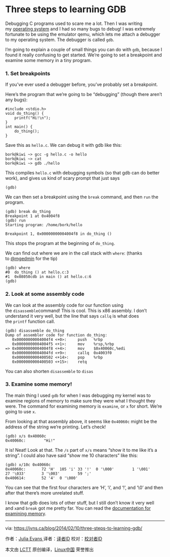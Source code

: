 Three steps to learning GDB
============================================================

Debugging C programs used to scare me a lot. Then I was writing my [operating system][2] and I had so many bugs to debug! I was extremely fortunate to be using the emulator qemu, which lets me attach a debugger to my operating system. The debugger is called `gdb`.

I’m going to explain a couple of small things you can do with `gdb`, because I found it really confusing to get started. We’re going to set a breakpoint and examine some memory in a tiny program.

### 1\. Set breakpoints

If you’ve ever used a debugger before, you’ve probably set a breakpoint.

Here’s the program that we’re going to be “debugging” (though there aren’t any bugs):

```
#include <stdio.h>
void do_thing() {
    printf("Hi!\n");
}
int main() {
    do_thing();
}

```

Save this as `hello.c`. We can debug it with gdb like this:

```
bork@kiwi ~> gcc -g hello.c -o hello
bork@kiwi ~> cat
bork@kiwi ~> gdb ./hello
```

This compiles `hello.c` with debugging symbols (so that gdb can do better work), and gives us kind of scary prompt that just says

`(gdb)`

We can then set a breakpoint using the `break` command, and then `run` the program.

```
(gdb) break do_thing 
Breakpoint 1 at 0x4004f8
(gdb) run
Starting program: /home/bork/hello 

Breakpoint 1, 0x00000000004004f8 in do_thing ()
```

This stops the program at the beginning of `do_thing`.

We can find out where we are in the call stack with `where`: (thanks to [@mgedmin][3] for the tip)

```
(gdb) where
#0  do_thing () at hello.c:3
#1  0x08050cdb in main () at hello.c:6
(gdb) 
```

### 2\. Look at some assembly code

We can look at the assembly code for our function using the `disassemble`command! This is cool. This is x86 assembly. I don’t understand it very well, but the line that says `callq` is what does the `printf` function call.

```
(gdb) disassemble do_thing
Dump of assembler code for function do_thing:
   0x00000000004004f4 <+0>:     push   %rbp
   0x00000000004004f5 <+1>:     mov    %rsp,%rbp
=> 0x00000000004004f8 <+4>:     mov    $0x40060c,%edi
   0x00000000004004fd <+9>:     callq  0x4003f0 
   0x0000000000400502 <+14>:    pop    %rbp
   0x0000000000400503 <+15>:    retq 
```

You can also shorten `disassemble` to `disas`

### 3\. Examine some memory!

The main thing I used `gdb` for when I was debugging my kernel was to examine regions of memory to make sure they were what I thought they were. The command for examining memory is `examine`, or `x` for short. We’re going to use `x`.

From looking at that assembly above, it seems like `0x40060c` might be the address of the string we’re printing. Let’s check!

```
(gdb) x/s 0x40060c
0x40060c:        "Hi!"
```

It is! Neat! Look at that. The `/s` part of `x/s` means “show it to me like it’s a string”. I could also have said “show me 10 characters” like this:

```
(gdb) x/10c 0x40060c
0x40060c:       72 'H'  105 'i' 33 '!'  0 '\000'        1 '\001'        27 '\033'       3 '\003'        59 ';'
0x400614:       52 '4'  0 '\000'
```

You can see that the first four characters are ‘H’, ‘i’, and ‘!’, and ‘\0’ and then after that there’s more unrelated stuff.

I know that gdb does lots of other stuff, but I still don’t know it very well and `x`and `break` got me pretty far. You can read the [documentation for examining memory][4].

--------------------------------------------------------------------------------

via: https://jvns.ca/blog/2014/02/10/three-steps-to-learning-gdb/

作者：[Julia Evans ][a]
译者：[译者ID](https://github.com/译者ID)
校对：[校对者ID](https://github.com/校对者ID)

本文由 [LCTT](https://github.com/LCTT/TranslateProject) 原创编译，[Linux中国](https://linux.cn/) 荣誉推出

[a]:https://jvns.ca
[1]:https://jvns.ca/categories/spytools
[2]:http://jvns.ca/blog/categories/kernel
[3]:https://twitter.com/mgedmin
[4]:https://ftp.gnu.org/old-gnu/Manuals/gdb-5.1.1/html_chapter/gdb_9.html#SEC56
